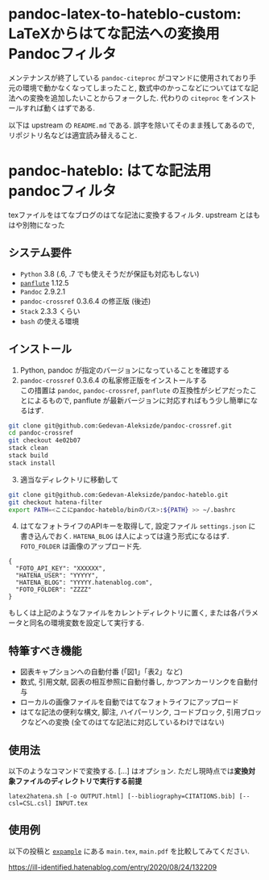 # pandoc-latex-to-hateblo-custom: LaTeXからはてな記法への変換用Pandocフィルタ

メンテナンスが終了している `pandoc-citeproc` がコマンドに使用されており手元の環境で動かなくなってしまったこと, 数式中のかっこなどについてはてな記法への変換を追加したいことからフォークした.
代わりの `citeproc` をインストールすれば動くはずである.

以下は upstream の `README.md` である.
誤字を除いてそのまま残してあるので, リポジトリ名などは適宜読み替えること.

# pandoc-hateblo: はてな記法用pandocフィルタ

texファイルをはてなブログのはてな記法に変換するフィルタ. upstream とはもはや別物になった

## システム要件

- `Python` 3.8 (.6, .7 でも使えそうだが保証も対応もしない)
- [`panflute`](http://scorreia.com/software/panflute/) 1.12.5
- `Pandoc` 2.9.2.1
- `pandoc-crossref` 0.3.6.4 の修正版 (後述)
- `Stack` 2.3.3 くらい
- `bash` の使える環境

## インストール

1. Python, pandoc が指定のバージョンになっていることを確認する
2. `pandoc-crossref` 0.3.6.4 の私家修正版をインストールする  
この措置は `pandoc`, `pandoc-crossref`, `panflute` の互換性がシビアだったことによるもので, panflute が最新バージョンに対応すればもう少し簡単になるはず.

```sh
git clone git@github.com:Gedevan-Aleksizde/pandoc-crossref.git
cd pandoc-crossref
git checkout 4e02b07
stack clean
stack build
stack install
```

3. 適当なディレクトリに移動して

```sh
git clone git@github.com:Gedevan-Aleksizde/pandoc-hateblo.git
git checkout hatena-filter
export PATH=<ここにpandoc-hateblo/binのパス>:${PATH} >> ~/.bashrc
```

4. はてなフォトライフのAPIキーを取得して, 設定ファイル `settings.json` に書き込んでおく. `HATENA_BLOG` は人によっては違う形式になるはず. `FOTO_FOLDER` は画像のアップロード先.

```
{
  "FOTO_API_KEY": "XXXXXX",
  "HATENA_USER": "YYYYY",
  "HATENA_BLOG": "YYYYY.hatenablog.com",
  "FOTO_FOLDER": "ZZZZ"
}
```

もしくは上記のようなファイルをカレントディレクトリに置く, または各パラメータと同名の環境変数を設定して実行する.


## 特筆すべき機能

* 図表キャプションへの自動付番 (「図1」「表2」など)
* 数式, 引用文献, 図表の相互参照に自動付番し, かつアンカーリンクを自動付与
* ローカルの画像ファイルを自動ではてなフォトライフにアップロード
* はてな記法の便利な構文, 脚注, ハイパーリンク, コードブロック, 引用ブロックなどへの変換 (全てのはてな記法に対応しているわけではない)

## 使用法

以下のようなコマンドで変換する. [...] はオプション. ただし現時点では**変換対象ファイルのディレクトリで実行する前提**

```
latex2hatena.sh [-o OUTPUT.html] [--bibliography=CITATIONS.bib] [--csl=CSL.csl] INPUT.tex
```


## 使用例

以下の投稿と [`expample`](example/) にある `main.tex`, `main.pdf` を比較してみてください.

https://ill-identified.hatenablog.com/entry/2020/08/24/132209
